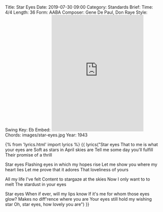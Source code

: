 Title: Star Eyes
Date: 2019-07-30 09:00
Category: Standards
Brief:
Time: 4/4
Length: 36
Form: AABA
Composer:  Gene De Paul, Don Raye
Style: Swing
Key: Eb
Embed: <iframe src="https://open.spotify.com/embed/playlist/6ZiE9bIOqjvCmqQtU7bLDD" width="300" height="380" frameborder="0" allowtransparency="true" allow="encrypted-media"></iframe>
Chords: images/star-eyes.jpg
Year: 1943

{% from 'lyrics.html' import lyrics %}
{{ lyrics("Star eyes
That to me is what your eyes are
Soft as stars in April skies are
Tell me some day you'll fulfill
Their promise of a thrill

Star eyes
Flashing eyes in which my hopes rise
Let me show you where my heart lies
Let me prove that it adores
That loveliness of yours

All my life I've felt
Content to stargaze at the skies
Now I only want to to melt
The stardust in your eyes

Star eyes
When if ever, will my lips know
If it's me for whom those eyes glow?
Makes no diff'rence where you are
Your eyes still hold my wishing star
Oh, star eyes, how lovely you are") }}
